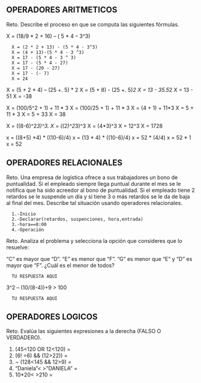 ## OPERADORES ARITMETICOS
Reto. Describe el proceso en que se computa las siguientes fórmulas.

X = (18/9 * 2 + 16) – ( 5 * 4 – 3^3)

      X = (2 * 2 + 13) - (5 * 4 - 3^3)
      X = (4 + 13)-(5 * 4 - 3 ^3)
      X = 17 - (5 * 4 - 3 ^ 3)
      X = 17 - (5 * 4 - 27)
      X = 17 - (20 - 27)
      X = 17 - (- 7)
      X = 24

X = (5 + 2 * 4) – (25 +. 5) * 2
X = (5 + 8) - (25 +. 5)*2
X = 13 - 35.5*2
X = 13 - 51
X = -38
     

X = (100/5^2 + 1) + 11 * 3
X = (100/25 + 1) + 11 * 3
X = (4 + 1) + 11*3
X = 5 + 11 * 3
X = 5 + 33
X = 38
      

X = ((8-6)^2*3)^3.
X = ((2)^2*3)^3
X = (4*3)^3
X = 12^3
X = 1728

x = ((8+5) *4) * ((10-6)/4) 
x = (13 * 4) * ((10-6)/4)
x = 52 * (4/4)
x = 52 * 1
x = 52

## OPERADORES RELACIONALES
Reto. Una empresa de logística ofrece a sus trabajadores un bono de
puntualidad. Si el empleado siempre llega puntual durante el mes se le
notifica que ha sido acreedor al bono de puntualidad. Si el empleado tiene
2 retardos se le suspende un día y si tiene 3 o más retardos se le da de
baja al final del mes. Describe tal situación usando operadores
relacionales.

      1.-Inicio
      2.-Declarar(retardos, suspenciones, hora,entrada)
      3.-hora==8:00
      4.-Operación

Reto. Analiza el problema y selecciona la opción que consideres que lo
resuelve:

“C” es mayor que “D”. “E” es menor que “F”. “G” es menor que “E” y “D” es
mayor que “F”. ¿Cuál es el menor de todos?

      TU RESPUESTA AQUI

3^2 – (10/(8-4))+9 > 100 

      TU RESPUESTA AQUI

## OPERADORES LOGICOS
Reto. Evalúa las siguientes expresiones a la derecha (FALSO O VERDADERO).
1) (45<120 OR 12<120) =
2) (6! =6) && (12>22)) =
3) ¬ (128<145 && 12>9) =
4) “Daniela”< >”DANIELA” =
5) 10*20< >210 =

